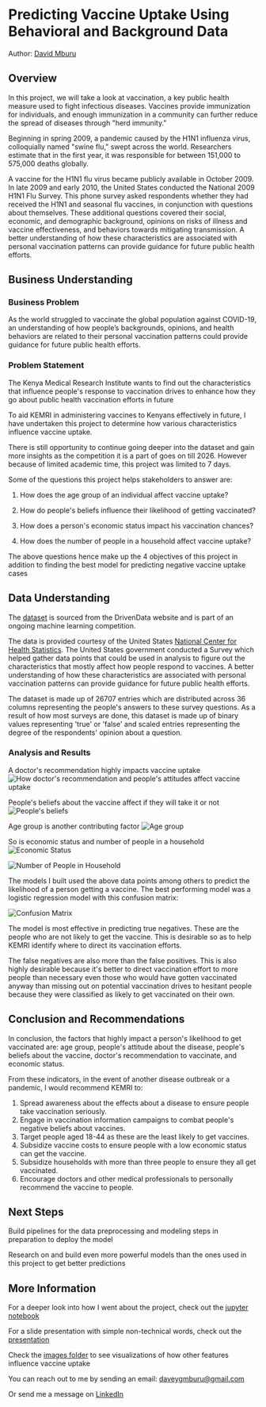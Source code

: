 # Predicting Vaccine Uptake Using Behavioral and Background Data

Author: [David Mburu](www.linkedin.com/in/david-g-mburu-b1268a1b7)


## Overview

In this project, we will take a look at vaccination, a key public health measure used to fight infectious diseases. Vaccines provide immunization for individuals, and enough immunization in a community can further reduce the spread of diseases through "herd immunity." 

Beginning in spring 2009, a pandemic caused by the H1N1 influenza virus, colloquially named "swine flu," swept across the world. Researchers estimate that in the first year, it was responsible for between 151,000 to 575,000 deaths globally.

A vaccine for the H1N1 flu virus became publicly available in October 2009. In late 2009 and early 2010, the United States conducted the National 2009 H1N1 Flu Survey. This phone survey asked respondents whether they had received the H1N1 and seasonal flu vaccines, in conjunction with questions about themselves. These additional questions covered their social, economic, and demographic background, opinions on risks of illness and vaccine effectiveness, and behaviors towards mitigating transmission. A better understanding of how these characteristics are associated with personal vaccination patterns can provide guidance for future public health efforts.


## Business Understanding 

### Business Problem
As the world struggled to vaccinate the global population against COVID-19, an understanding of how people’s backgrounds, opinions, and health behaviors are related to their personal vaccination patterns could provide guidance for future public health efforts.


### Problem Statement
The Kenya Medical Research Institute wants to find out the characteristics that influence people's response to vaccination drives to enhance how they go about public health vaccination efforts in future


To aid KEMRI in administering vaccines to Kenyans effectively in future, I have undertaken this project to determine how various characteristics influence vaccine uptake. 

There is still opportunity to continue going deeper into the dataset and gain more insights as the competition it is a part of goes on till 2026. However because of limited academic time, this project was limited to 7 days.

Some of the questions this project helps stakeholders to answer are:

1. How does the age group of an individual affect vaccine uptake?

2. How do people's beliefs influence their likelihood of getting vaccinated?

3. How does a person's economic status impact his vaccination chances?

4. How does the number of people in a household affect vaccine uptake?

The above questions hence make up the 4 objectives of this project in addition to finding the best model for predicting negative vaccine uptake cases


## Data Understanding

The [dataset](https://www.drivendata.org/competitions/66/flu-shot-learning/page/210/) is sourced from the DrivenData website and is part of an ongoing machine learning competition.

The data is provided courtesy of the United States [National Center for Health Statistics](https://www.cdc.gov/nchs/index.html?CDC_AA_refVal=https%3A%2F%2Fwww.cdc.gov%2Fnchs%2Findex.htm). The United States government conducted a Survey which helped gather data points that could be used in analysis to figure out the characteristics that mostly affect how people respond to vaccines. A better understanding of how these characteristics are associated with personal vaccination patterns can provide guidance for future public health efforts.

The dataset is made up of 26707 entries which are distributed across 36 columns representing the people's answers to these survey questions. As a result of how most surveys are done, this dataset is made up of binary values representing 'true' or 'false' and scaled entries representing the degree of the respondents' opinion about a question.

### Analysis and Results

A doctor's recommendation highly impacts vaccine uptake
![How doctor's recommendation and people's attitudes affect vaccine uptake](Images/EDA/vaccine%20uptake%20against%20people's%20attitude.png)


People's beliefs about the vaccine affect if they will take it or not
![People's beliefs](Images/EDA/Vaccine%20uptake%20against%20people's%20beliefs.png)


Age group is another contributing factor
![Age group](Images/EDA/Vaccine%20uptake%20against%20age%20group.png)


So is economic status and number of people in a household
![Economic Status](Images/EDA/Vaccine%20uptake%20against%20economic%20status.png)

![Number of People in Household](Images/EDA/Vaccine%20uptake%20against%20number%20of%20people%20in%20household.png)



The models I built used the above data points among others to predict the likelihood of a person getting a vaccine. The best performing model was a logistic regression model with this confusion matrix:

![Confusion Matrix](Images/Modeling/Best%20Model.png)

The model is most effective in predicting true negatives. These are the people who are not likely to get the vaccine. This is desirable so as to help KEMRI identify where to direct its vaccination efforts. 

The false negatives are also more than the false positives. This is also highly desirable because it's better to direct vaccination effort to more people than necessary even those who would have gotten vaccinated anyway than missing out on potential vaccination drives to hesitant people because they were classified as likely to get vaccinated on their own.


## Conclusion and Recommendations

In conclusion, the factors that highly impact a person's likelihood to get vaccinated are: age group, people's attitude about the disease, people's beliefs about the vaccine, doctor's recommendation to vaccinate, and economic status.

From these indicators, in the event of another disease outbreak or a pandemic, I would recommend KEMRI to:

1. Spread awareness about the effects about a disease to ensure people take vaccination seriously.
2. Engage in vaccination information campaigns to combat people's negative beliefs about vaccines.
3. Target people aged 18-44 as these are the least likely to get vaccines.
4. Subsidize vaccine costs to ensure people with a low economic status can get the vaccine.
5. Subsidize households with more than three people to ensure they all get vaccinated.
6. Encourage doctors and other medical professionals to personally recommend the vaccine to people.


## Next Steps

Build pipelines for the data preprocessing and modeling steps in preparation to deploy the model

Research on and build even more powerful models than the ones used in this project to get better predictions


## More Information

For a deeper look into how I went about the project, check out the [jupyter notebook](index.ipynb)

For a slide presentation with simple non-technical words, check out the [presentation](presentation.pdf)

Check the [images folder](./Images/) to see visualizations of how other features influence vaccine uptake

You can reach out to me by sending an email: [daveygmburu@gmail.com](mailto:daveygmburu@gmail.com)

Or send me a message on [LinkedIn](www.linkedin.com/in/david-g-mburu-b1268a1b7)